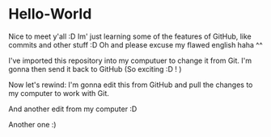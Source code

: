# Hello-World
Nice to meet y'all :D
Im' just learning some of the features of GitHub, like commits and other stuff :D
Oh and please excuse my flawed english haha ^^

I've imported this repository into my computuer to change it from Git.
I'm gonna then send it back to GitHub (So exciting :D ! )


Now let's rewind: I'm gonna edit this from GitHub and pull the changes to my computer to work with Git.

And another edit from my computer :D

Another one :)
